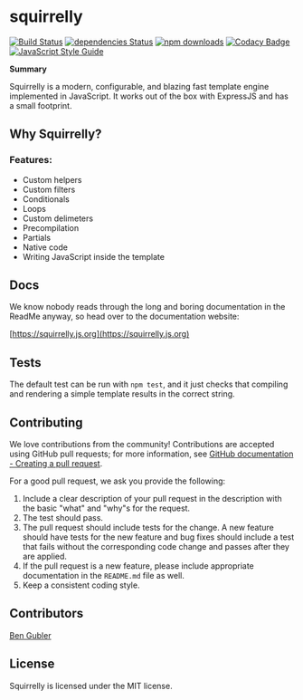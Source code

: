 
# squirrelly 
[![Build Status](https://travis-ci.org/nebrelbug/squirrelly.svg?branch=master)](https://travis-ci.org/nebrelbug/squirrelly) [![dependencies Status](https://david-dm.org/nebrelbug/squirrelly/status.svg)](https://david-dm.org/nebrelbug/squirrelly) [![npm downloads](https://img.shields.io/npm/dt/squirrelly.svg)](https://www.npmjs.com/package/squirrelly) [![Codacy Badge](https://api.codacy.com/project/badge/Grade/b848f0c508e841cf8fd3ab7308cfee34)](https://www.codacy.com/app/nebrelbug/squirrelly?utm_source=github.com&amp;utm_medium=referral&amp;utm_content=nebrelbug/squirrelly&amp;utm_campaign=Badge_Grade)[![JavaScript Style Guide](https://img.shields.io/badge/code_style-standard-brightgreen.svg)](https://standardjs.com)

**Summary** 

Squirrelly is a modern, configurable, and blazing fast template engine implemented in JavaScript. It works out of the box with ExpressJS and has a small footprint.

## Why Squirrelly?

### Features:
- Custom helpers
- Custom filters
- Conditionals
- Loops
- Custom delimeters
- Precompilation
- Partials
- Native code
- Writing JavaScript inside the template

## Docs
We know nobody reads through the long and boring documentation in the ReadMe anyway, so head over to the documentation website:

[https://squirrelly.js.org](https://squirrelly.js.org)
## Tests

The default test can be run with `npm test`, and it just checks that compiling and rendering a simple template results in the correct string.

## Contributing

We love contributions from the community! Contributions are
accepted using GitHub pull requests; for more information, see 
[GitHub documentation - Creating a pull request](https://help.github.com/articles/creating-a-pull-request/).

For a good pull request, we ask you provide the following:

1. Include a clear description of your pull request in the description with the basic "what" and "why"s for the request.
2. The test should pass.
3. The pull request should include tests for the change. A new feature should have tests for the new feature and bug fixes should include a test that fails without the corresponding code change and passes after they are applied.
4. If the pull request is a new feature, please include appropriate documentation in the `README.md` file as well.
5. Keep a consistent coding style.

## Contributors

[Ben Gubler](https://github.com/nebrelbug)

## License

Squirrelly is licensed under the MIT license.